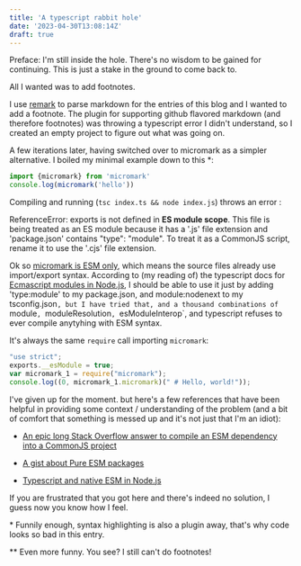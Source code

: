 ```yaml
---
title: 'A typescript rabbit hole'
date: '2023-04-30T13:08:14Z'
draft: true
---
```


Preface: I'm still inside the hole. There's no wisdom to be gained for
continuing. This is just a stake in the ground to come back to.

All I wanted was to add footnotes.

I use [remark](https://github.com/remarkjs/remark) to parse markdown for the
entries of this blog and I wanted to add a footnote. The plugin for supporting
github flavored markdown (and therefore footnotes) was throwing a typescript
error I didn't understand, so I created an empty project to figure out what was
going on.

A few iterations later, having switched over to micromark as a simpler alternative. I
boiled my minimal example down to this \*:

```typescript
import {micromark} from 'micromark'
console.log(micromark('hello'))
```

Compiling and running (`tsc index.ts && node index.js`) throws an error :

ReferenceError: exports is not defined in **ES module scope**. This file is being treated as an ES module because it has a '.js' file extension and 'package.json' contains "type": "module". To treat it as a CommonJS script, rename it to use the '.cjs' file extension.

Ok so [micromark is ESM only](https://github.com/micromark/micromark#install),
which means the source files already use import/export syntax. According to (my
reading of) the typescript docs for [Ecmascript modules in
Node.js](https://www.typescriptlang.org/docs/handbook/esm-node.html), I should
be able to use it just by adding 'type:module' to my package.json,
and module:nodenext to my tsconfig.json`, but I have tried that, and a thousand
combinations of `module`, `moduleResolution`, `esModuleInterop`, and typescript refuses to ever compile anytyhing with ESM syntax. 

It's always the same `require` call importing `micromark`:

```javascript
"use strict";
exports.__esModule = true;
var micromark_1 = require("micromark");
console.log((0, micromark_1.micromark)(" # Hello, world!"));
```

I've given up for the moment. but here's a few references that have been helpful
in providing some context / understanding of the problem (and a bit of comfort
that something is messed up and it's not just that I'm an idiot):

- [An epic long Stack Overflow answer to compile an ESM dependency into a CommonJS project](https://stackoverflow.com/questions/70545129/compile-a-package-that-depends-on-esm-only-library-into-a-commonjs-package)

- [A gist about Pure ESM packages](https://gist.github.com/sindresorhus/a39789f98801d908bbc7ff3ecc99d99c)

- [Typescript and native ESM in Node.js](https://2ality.com/2021/06/typescript-esm-nodejs.html)

If you are frustrated that you got here and there's indeed no solution, I guess
now you know how I feel.

\* Funnily enough, syntax highlighting is also a plugin away, that's why code
looks so bad in this entry.

\*\* Even more funny. You see? I still can't do footnotes! 
